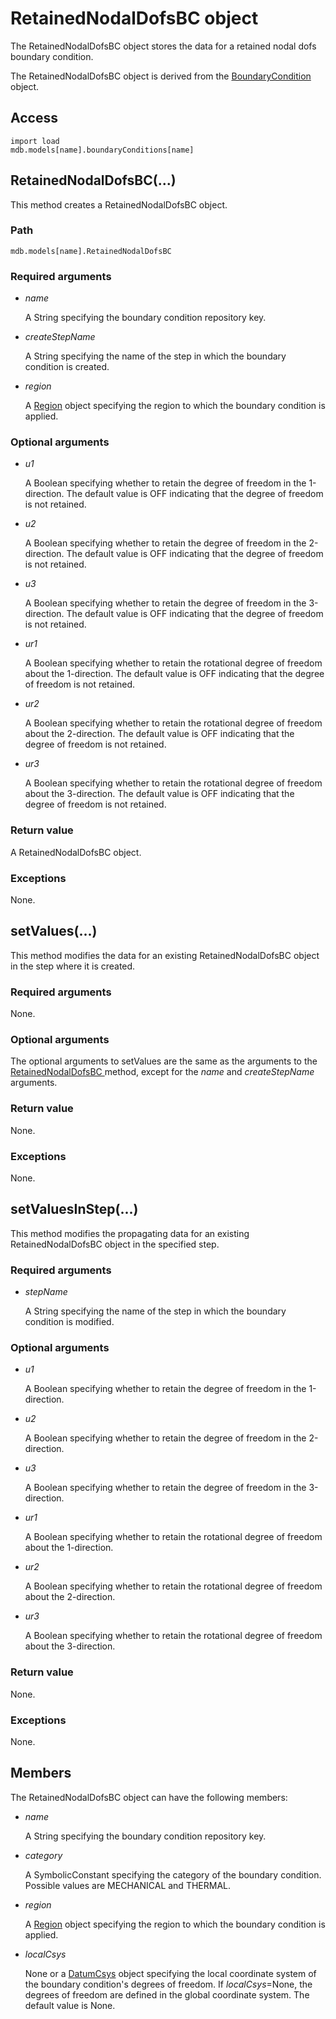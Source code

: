 # RetainedNodalDofsBC object

The RetainedNodalDofsBC object stores the data for a retained nodal dofs boundary condition.

The RetainedNodalDofsBC object is derived from the [BoundaryCondition](https://help.3ds.com/2022/english/DSSIMULIA_Established/SIMACAEKERRefMap/simaker-c-boundaryconditionpyc.htm?ContextScope=all) object.

## Access

```
import load
mdb.models[name].boundaryConditions[name]
```

## RetainedNodalDofsBC(...)



This method creates a RetainedNodalDofsBC object.



### Path

```
mdb.models[name].RetainedNodalDofsBC
```

### Required arguments

- *name*

  A String specifying the boundary condition repository key.

- *createStepName*

  A String specifying the name of the step in which the boundary condition is created.

- *region*

  A [Region](https://help.3ds.com/2022/english/DSSIMULIA_Established/SIMACAEKERRefMap/simaker-c-regionpyc.htm?ContextScope=all) object specifying the region to which the boundary condition is applied.

### Optional arguments

- *u1*

  A Boolean specifying whether to retain the degree of freedom in the 1-direction. The default value is OFF indicating that the degree of freedom is not retained.

- *u2*

  A Boolean specifying whether to retain the degree of freedom in the 2-direction. The default value is OFF indicating that the degree of freedom is not retained.

- *u3*

  A Boolean specifying whether to retain the degree of freedom in the 3-direction. The default value is OFF indicating that the degree of freedom is not retained.

- *ur1*

  A Boolean specifying whether to retain the rotational degree of freedom about the 1-direction. The default value is OFF indicating that the degree of freedom is not retained.

- *ur2*

  A Boolean specifying whether to retain the rotational degree of freedom about the 2-direction. The default value is OFF indicating that the degree of freedom is not retained.

- *ur3*

  A Boolean specifying whether to retain the rotational degree of freedom about the 3-direction. The default value is OFF indicating that the degree of freedom is not retained.

### Return value

A RetainedNodalDofsBC object.

### Exceptions

None.



## setValues(...)



This method modifies the data for an existing RetainedNodalDofsBC object in the step where it is created.



### Required arguments

None.

### Optional arguments

The optional arguments to setValues are the same as the arguments to the [RetainedNodalDofsBC ](https://help.3ds.com/2022/english/DSSIMULIA_Established/SIMACAEKERRefMap/simaker-c-retainednodaldofsbcpyc.htm?ContextScope=all#simaker-retainednodaldofsbcretainednodaldofsbcpyc)method, except for the *name* and *createStepName* arguments.

### Return value

None.

### Exceptions

None.



## setValuesInStep(...)



This method modifies the propagating data for an existing RetainedNodalDofsBC object in the specified step.



### Required arguments

- *stepName*

  A String specifying the name of the step in which the boundary condition is modified.

### Optional arguments

- *u1*

  A Boolean specifying whether to retain the degree of freedom in the 1-direction.

- *u2*

  A Boolean specifying whether to retain the degree of freedom in the 2-direction.

- *u3*

  A Boolean specifying whether to retain the degree of freedom in the 3-direction.

- *ur1*

  A Boolean specifying whether to retain the rotational degree of freedom about the 1-direction.

- *ur2*

  A Boolean specifying whether to retain the rotational degree of freedom about the 2-direction.

- *ur3*

  A Boolean specifying whether to retain the rotational degree of freedom about the 3-direction.

### Return value

None.

### Exceptions

None.



## Members

The RetainedNodalDofsBC object can have the following members:

- *name*

  A String specifying the boundary condition repository key.

- *category*

  A SymbolicConstant specifying the category of the boundary condition. Possible values are MECHANICAL and THERMAL.

- *region*

  A [Region](https://help.3ds.com/2022/english/DSSIMULIA_Established/SIMACAEKERRefMap/simaker-c-regionpyc.htm?ContextScope=all) object specifying the region to which the boundary condition is applied.

- *localCsys*

  None or a [DatumCsys](https://help.3ds.com/2022/english/DSSIMULIA_Established/SIMACAEKERRefMap/simaker-c-datumcsyspyc.htm?ContextScope=all) object specifying the local coordinate system of the boundary condition's degrees of freedom. If *localCsys*=None, the degrees of freedom are defined in the global coordinate system. The default value is None.